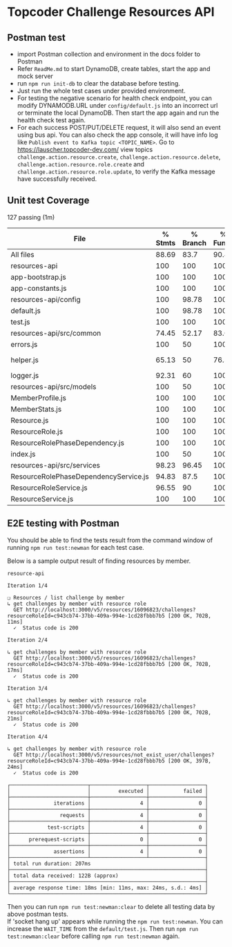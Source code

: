 # Topcoder Challenge Resources API

## Postman test
- import Postman collection and environment in the docs folder to Postman
- Refer `ReadMe.md` to start DynamoDB, create tables, start the app and mock server
- run `npm run init-db` to clear the database before testing.
- Just run the whole test cases under provided environment.
- For testing the negative scenario for health check endpoint, you can modify DYNAMODB.URL under `config/default.js` into an incorrect url or terminate the local DynamoDB. Then start the app again and run the health check test again.
- For each success POST/PUT/DELETE request, it will also send an event using bus api. You can also check the app console, it will have info log like `Publish event to Kafka topic <TOPIC_NAME>`. Go to https://lauscher.topcoder-dev.com/ view topics `challenge.action.resource.create`, `challenge.action.resource.delete`, `challenge.action.resource.role.create` and `challenge.action.resource.role.update`, to verify the Kafka message have successfully received.

## Unit test Coverage

  127 passing (1m)

File                                    |  % Stmts | % Branch |  % Funcs |  % Lines | Uncovered Line #s
----------------------------------------|----------|----------|----------|----------|-------------------
All files                               |    88.69 |     83.7 |    90.43 |    88.48 |
 resources-api                          |      100 |      100 |      100 |      100 |
  app-bootstrap.js                      |      100 |      100 |      100 |      100 |
  app-constants.js                      |      100 |      100 |      100 |      100 |
 resources-api/config                   |      100 |    98.78 |      100 |      100 |
  default.js                            |      100 |    98.78 |      100 |      100 |                35
  test.js                               |      100 |      100 |      100 |      100 |
 resources-api/src/common               |    74.45 |    52.17 |    83.02 |    75.11 |
  errors.js                             |      100 |       50 |      100 |      100 |                23
  helper.js                             |    65.13 |       50 |    76.32 |    65.75 |... 46,364,374,390
  logger.js                             |    92.31 |       60 |      100 |    92.31 |   31,53,58,82,116
 resources-api/src/models               |      100 |       50 |      100 |      100 |
  MemberProfile.js                      |      100 |      100 |      100 |      100 |
  MemberStats.js                        |      100 |      100 |      100 |      100 |
  Resource.js                           |      100 |      100 |      100 |      100 |
  ResourceRole.js                       |      100 |      100 |      100 |      100 |
  ResourceRolePhaseDependency.js        |      100 |      100 |      100 |      100 |
  index.js                              |      100 |       50 |      100 |      100 |              8,18
 resources-api/src/services             |    98.23 |    96.45 |      100 |    98.05 |
  ResourceRolePhaseDependencyService.js |    94.83 |     87.5 |      100 |    94.74 |        77,113,136
  ResourceRoleService.js                |    96.55 |       90 |      100 |    95.35 |             60,96
  ResourceService.js                    |      100 |      100 |      100 |      100 |

## E2E testing with Postman

You should be able to find the tests result from the command window of running `npm run test:newman` for each test case.

Below is a sample output result of finding resources by member.

```
resource-api

Iteration 1/4

❏ Resources / list challenge by member
↳ get challenges by member with resource role
  GET http://localhost:3000/v5/resources/16096823/challenges?resourceRoleId=c943cb74-37bb-409a-994e-1cd28fbbb7b5 [200 OK, 702B, 11ms]
  ✓  Status code is 200

Iteration 2/4

↳ get challenges by member with resource role
  GET http://localhost:3000/v5/resources/16096823/challenges?resourceRoleId=c943cb74-37bb-409a-994e-1cd28fbbb7b5 [200 OK, 702B, 17ms]
  ✓  Status code is 200

Iteration 3/4

↳ get challenges by member with resource role
  GET http://localhost:3000/v5/resources/16096823/challenges?resourceRoleId=c943cb74-37bb-409a-994e-1cd28fbbb7b5 [200 OK, 702B, 21ms]
  ✓  Status code is 200

Iteration 4/4

↳ get challenges by member with resource role
  GET http://localhost:3000/v5/resources/not_exist_user/challenges?resourceRoleId=c943cb74-37bb-409a-994e-1cd28fbbb7b5 [200 OK, 397B, 24ms]
  ✓  Status code is 200

┌─────────────────────────┬──────────────────┬──────────────────┐
│                         │         executed │           failed │
├─────────────────────────┼──────────────────┼──────────────────┤
│              iterations │                4 │                0 │
├─────────────────────────┼──────────────────┼──────────────────┤
│                requests │                4 │                0 │
├─────────────────────────┼──────────────────┼──────────────────┤
│            test-scripts │                4 │                0 │
├─────────────────────────┼──────────────────┼──────────────────┤
│      prerequest-scripts │                0 │                0 │
├─────────────────────────┼──────────────────┼──────────────────┤
│              assertions │                4 │                0 │
├─────────────────────────┴──────────────────┴──────────────────┤
│ total run duration: 207ms                                     │
├───────────────────────────────────────────────────────────────┤
│ total data received: 122B (approx)                            │
├───────────────────────────────────────────────────────────────┤
│ average response time: 18ms [min: 11ms, max: 24ms, s.d.: 4ms] │
└───────────────────────────────────────────────────────────────┘
```

Then you can run `npm run test:newman:clear` to delete all testing data by above postman tests.  
If 'socket hang up' appears while running the `npm run test:newman`. You can increase the `WAIT_TIME` from the `default/test.js`.
 Then run `npm run test:newman:clear` before calling `npm run test:newman` again.
 